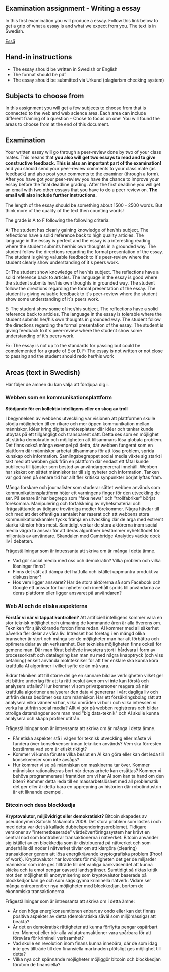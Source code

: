 ## Examination assignment - Writing a essay

In this first examination you will produce a essay. Follow this link below to get a grip of what a essay is and what we expect from you. The text is in Swedish.

[Essä](https://github.com/CS-LNU-Learning-Objects/written-essay/blob/master/essay-sv.md)

## Hand-in instructions
* The essay should be written in Swedish or English
* The format should be pdf
* The essay should be submitted via Urkund (plagiarism checking system)

## Subjects to choose from
In this assignment you will get a few subjects to choose from that is connected to the web and web science area. Each area can include different framing of a question - Chose to focus on one!
You will found the areas to choose from at the end of this document.


## Examination
Your written essay will go through a peer-review done by two of your class mates. This means that **you also will get two essays to read and to give constructive feedback. This is also an important part of the examination!** and you should send your peer-review comments to your class mate (as feedback) and also post your comments to the examiner (through a form). After you have got your peer-review you have the chance to improve your essay before the final deadline grading. After the first deadline you will get an email with two other essays that you have to do a peer review on. **The email will also include further instructions.**

The length of the essay should be something about 1500 - 2500 words. But think more of the quality of the text then counting words!

The grade is A to F following the following criteria:

A: The student has clearly gaining knowledge of her/his subject. The reflections have a solid reference back to high quality articles. The language in the essay is perfect and the essay is a interesting reading where the student submits her/his own thoughts in a grounded way. The student follow the directions regarding the formal presentation of the essay. The student is giving valuable feedback to it´s peer-review where the student clearly show understanding of it´s peers work.

C: The student show knowledge of her/his subject. The reflections have a solid reference back to articles. The language in the essay is good where the student submits her/his own thoughts in grounded way. The student follow the directions regarding the formal presentation of the essay. The student is giving valuable feedback to it´s peer-review where the student show some understanding of it´s peers work.

E: The student show some of her/his subject. The reflections have a solid reference back to articles. The language in the essay is tolerable where the student submits her/his own thoughts in grounded way. The student follow the directions regarding the formal presentation of the essay. The student is giving feedback to it´s peer-review where the student show some understanding of it´s peers work.

Fx: The essay is not up to the standards for passing but could be complemented for a grade of E or D.
F: The essay is not written or not close to passing and the student should redo her/his work

## Areas (text in Swedish)
Här följer de ämnen du kan välja att fördjupa dig i.

### Webben som en kommunikationsplattform
**Stödjande för en kollektiv intelligens eller en skog av troll**

I begynnelsen av webbens utveckling var visionen att plattformen skulle stödja möjligheten till en rikare och mer öppen kommunikation mellan människor. Idéer kring digitala mötesplatser där idéer och tankar kunde utbytas på ett tillgängligt och transparent sätt. Detta ses som en möjlighet att stärka demokratin och möjligheten att tillsammans lösa globala problem. Det finns också många exempel på detta, där webben fungerat som en plattform där människor arbetat tillsammans för att lösa problem, sprida kunskap och information. Samlingsbegreppet social media växte sig starkt i takt med att webben gick från en plattform där endast ett fåtal kunde publicera till tjänster som bestod av användargenererat innehåll. Webben har skakat om sättet människor tar till sig nyheter och information. Tanken var god men på senare tid har allt fler kritiska synpunkter börjat lyftas fram.

Många forskare och journalister som studerar sättet webben används som kommunikationsplattform höjer ett varningens finger för den utveckling de ser. På senare år har begrepp som "fake news" och "trollfabriker" börjat förekomma.
Manipulering och förfalskning av nyhetsmaterial och ifrågasättande av tidigare trovärdiga medier förekommer. Några hävdar till och med att det offentliga samtalet har raserat och att webbens stora kommunikationskanaler tycks främja en utveckling där de arga med extremt starka känslor hörs mest. Samtidigt verkar de stora aktörerna inom social media vägra ta ansvar för att deras algoritmer bestämmer nyhetsflödet för miljontals av användare. Skandalen med Cambridge Analytics väckte dock liv i debatten.

Frågeställningar som är intressanta att skriva om är många i detta ämne. 

- Vad gör social media med oss och demokratin? Vilka problem och vilka lösningar finns?
- Finns det sätt att dämpa det hatfulla och istället uppmuntra produktiva diskussioner?
- Hos vem ligger ansvaret? Har de stora aktörerna så som Facebook och Google ett ansvar för hur nyheter och innehåll sprids till användarna av deras plattform eller ligger ansvaret på användaren?


### Web AI och de etiska aspekterna
**Förstår vi när vi tappat kontrollen?**
Att artificiell intelligens kommer vara en stor teknisk möjlighet och utmaning de kommande åren är alla överens om. Tekniken för självkörande fordon finns redan. AI kommer med all säkerhet påverka fler delar av våra liv. Intresset hos företag i en mängd olika branscher är stort och många ser de möjligheter man har att förbättra och optimera delar av sin verksamhet. Den tekniska möjligheten finns också för gemene man. Där man förut behövde investera stort i hårdvara i form av processorkraft och datalagring kan man nu med några knapptryck (och viss betalning) enkelt använda molntekniker för att fler enklare ska kunna köra kraftfulla AI algoritmer i vilket syfte de än må vara.

Bidrar tekniken att till större del ge en sannare bild av verkligheten vilket ger ett bättre underlag för att ta rätt beslut även om vi inte kan förstå och analysera utfallet? Hur kommer vi som privatpersoner reagera på när kraftfulla algoritmer analyserar den data vi genererar i vårt dagliga liv och utifrån dessa bedömer oss som människor. Har ett försäkringsbolag rätt att analysera vilka vänner vi har, vilka områden vi bor i och vilka intressen vi verka ha utifrån social media? Allt vi gör på webben registreras och bildar otroliga datamängder som man med "big data-teknik" och AI skulle kunna analysera och skapa profiler utifrån.

Frågeställningar som är intressanta att skriva om är många i detta ämne. 

- Får etiska aspekter stå i vägen för teknisk utveckling eller måste vi fundera över konsekvenser innan tekniken används? Vem ska förresten bestämma vad som är etiskt riktigt?
- Kommer vi kunna förutse vilka beslut en AI kan göra eller kan det leda till konsekvenser som inte avsågs? 
- Hur kommer vi se på människan om maskinerna tar över. Kommer människor rationaliseras bort när deras arbete kan ersättas? Kommer vi behöva programmerare i framtiden om vi har AI som kan ta hand om den biten? Kommer detta leda till en massarbetslöshet med all problematik det ger eller är detta bara en upprepning av historien där robotindustrin är ett liknande exempel.

### Bitcoin och dess blockkedja
**Kryptovalutor, miljövidrigt eller demokratiskt?**
Bitcoin skapades av pseudonymen Satoshi Nakamoto 2008. Det stora problem som löstes i och med detta var det så kallade dubbelspenderingsproblemet. Tidigare versioner av "internetbaserade" värdeöverföringssystem har krävt en central nod som kontrollerar transaktionerna i nätverket. Bitcoin använder sig istället av en blockkedja som är distribuerad på nätverket och som underhålls då noder i nätverket tävlar om att klargöra (clearing) transaktioner genom att lösa energikrävande kryptografiska problem (Proof of work). Kryptovalutor har lovordats för möjligheten det ger de miljarder människor som inte ges tillträde till det vanliga bankväsendet att kunna skicka och ta emot pengar oavsett landsgränser. Samtidigt så riktas kritik mot den möjlighet till anonymisering som kryptovalutor baserade på blockkedjor kan ge och som sägs gynna kriminella nätverk. Vidare ser många entreprenörer nya möjligheter med blockkedjan, bortom de ekonomiska transaktionerna.

Frågeställningar som är intressanta att skriva om i detta ämne:

- Är den höga energikonsumtionen enbart av ondo eller kan det finnas positiva aspekter av detta (demokratiska såväl som miljömässiga) att beakta?
- Är det en demokratisk rättigheter att kunna förflytta pengar ospårbart (ex. Monero) eller bör alla valutatransaktioner vara spårbara för att försvåra för kriminell verksamhet?
- Vad skulle en revolution inom finans kunna innebära, där de som idag inte ges tillträde till den finansiella marknaden plötsligt ges möjlighet till detta?
- Vilka nya och spännande möjligheter möjliggör bitcoin och blockkedjan förutom de finansiella? 

